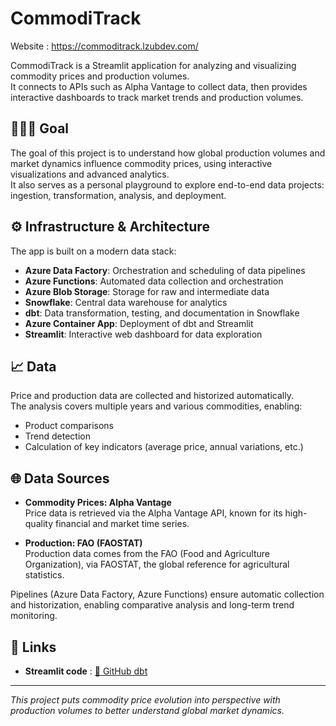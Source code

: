 # CommodiTrack

Website : https://commoditrack.lzubdev.com/

CommodiTrack is a Streamlit application for analyzing and visualizing commodity prices and production volumes.  
It connects to APIs such as Alpha Vantage to collect data, then provides interactive dashboards to track market trends and production volumes.

## 👨🏼‍💻 Goal

The goal of this project is to understand how global production volumes and market dynamics influence commodity prices, using interactive visualizations and advanced analytics.  
It also serves as a personal playground to explore end-to-end data projects: ingestion, transformation, analysis, and deployment.

## ⚙️ Infrastructure & Architecture

The app is built on a modern data stack:

- **Azure Data Factory**: Orchestration and scheduling of data pipelines
- **Azure Functions**: Automated data collection and orchestration
- **Azure Blob Storage**: Storage for raw and intermediate data
- **Snowflake**: Central data warehouse for analytics
- **dbt**: Data transformation, testing, and documentation in Snowflake
- **Azure Container App**: Deployment of dbt and Streamlit
- **Streamlit**: Interactive web dashboard for data exploration

## 📈 Data

Price and production data are collected and historized automatically.  
The analysis covers multiple years and various commodities, enabling:

- Product comparisons
- Trend detection
- Calculation of key indicators (average price, annual variations, etc.)

## 🌐 Data Sources

- **Commodity Prices: Alpha Vantage**  
  Price data is retrieved via the Alpha Vantage API, known for its high-quality financial and market time series.

- **Production: FAO (FAOSTAT)**  
  Production data comes from the FAO (Food and Agriculture Organization), via FAOSTAT, the global reference for agricultural statistics.

Pipelines (Azure Data Factory, Azure Functions) ensure automatic collection and historization, enabling comparative analysis and long-term trend monitoring.

## 🔗 Links

- **Streamlit code** :
  [🐙 GitHub dbt](https://github.com/lucaszub/commodityTrack-dbt)

---

_This project puts commodity price evolution into perspective with production volumes to better understand global market dynamics._
